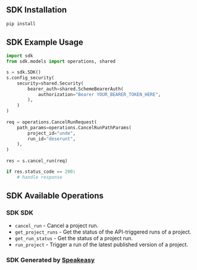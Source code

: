# 

<!-- Start SDK Installation -->
## SDK Installation

```bash
pip install 
```
<!-- End SDK Installation -->

## SDK Example Usage
<!-- Start SDK Example Usage -->
```python
import sdk
from sdk.models import operations, shared

s = sdk.SDK()
s.config_security(
    security=shared.Security(
        bearer_auth=shared.SchemeBearerAuth(
            authorization="Bearer YOUR_BEARER_TOKEN_HERE",
        ),
    )
)
   
req = operations.CancelRunRequest(
    path_params=operations.CancelRunPathParams(
        project_id="unde",
        run_id="deserunt",
    ),
)
    
res = s.cancel_run(req)

if res.status_code == 200:
    # handle response
```
<!-- End SDK Example Usage -->

<!-- Start SDK Available Operations -->
## SDK Available Operations

### SDK SDK

* `cancel_run` - Cancel a project run.
* `get_project_runs` - Get the status of the API-triggered runs of a project.
* `get_run_status` - Get the status of a project run.
* `run_project` - Trigger a run of the latest published version of a project.
<!-- End SDK Available Operations -->

### SDK Generated by [Speakeasy](https://docs.speakeasyapi.dev/docs/using-speakeasy/client-sdks)

